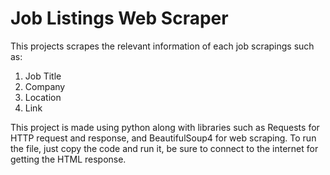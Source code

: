 # Job Listings Web Scraper
This projects scrapes the relevant information of each job scrapings such as:
1. Job Title
2. Company
3. Location
4. Link
   
 This project is made using python along with libraries such as Requests for HTTP request and response, and BeautifulSoup4 for web scraping.
 To run the file, just copy the code and run it, be sure to connect to the internet for getting the HTML response.
